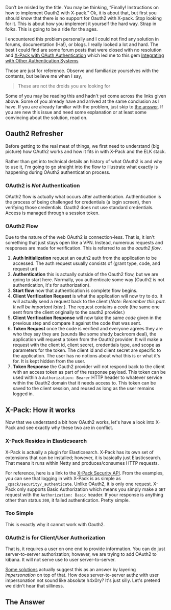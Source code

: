 Don’t be misled by the title. You may be thinking, “Finally! Instructions on how to implement Oauth2 with X-pack.” Ok, it is about that, but first you should know that there is no support for Oauth2 with X-pack. Stop looking for it. This is about how you implement it yourself the hard way. Strap in folks. This is going to be a ride for the ages.

I encountered this problem personally and I could not find any solution in forums, documentation (Ha!), or blogs. I really 
looked a lot and hard. The best I could find are some forum posts that were closed with no resolution and 
[X-Pack with OAuth Authentication](https://discuss.elastic.co/t/x-pack-with-oauth-authentication/72015/2) which led me to this
gem [Integrating with Other Authentication Systems](https://www.elastic.co/guide/en/x-pack/current/custom-realms.html)

Those are just for reference. Observe and familiarize yourselves with the contents, but believe me when I say, 
> These are not the droids you are looking for

Some of you may be reading this and hadn't yet come across the links given above. Some of you already have and arrived at the
same conclusion as I have. If you are already familiar with the problem, just skip to [the answer](#the-answer). If you are new
this issue and need some explanation or at least some convincing about the solution, read on.

## Oauth2 Refresher

Before getting to the real meat of things, we first need to understand (big picture) how OAuth2 works and how it fits in with X-Pack and the ELK stack.

Rather than get into technical details an history of what OAuth2 is and why to use it, I'm going to go straight into the flow to illustrate what exactly is happening during OAuth2 authentication process.

### OAuth2 is *Not* Authentication

OAuth2 flow is actually what occurs after authentication. Authentication is the process of being challenged for credentials (a login screen), then verifying those credentials. Oauth2 does not use standard credentials. Access is managed through a session token.

### OAuth2 Flow

Due to the nature of the web OAuth2 is connection-less. That is, it isn't something that just stays open like a VPN. Instead, numerous requests and responses are made for verification. This is referred to as the *oauth2 flow*. 

1. **Auth Initialization** request an oauth2 auth from the application to be accessed. The auth request usually consists of (grant type, code, and request uri)
1. **Authentication** this is actually outside of the Oauth2 flow, but we are going to start here. Normally, you authenticate some way (Oauth2 is not authentication, it's for authorization).
1. **Start flow** now that authentication is complete flow begins.
1. **Client Verification Request** is what the application will now try to do. It will actually send a request back to the client (*Note: Remember this part. It will be important later.*). The request contains a *code* (the same one sent from the client originally to the oauth2 provider.)
1. **Client Verification Response** will now take the same *code* given in the previous step and compare it against the code that was sent.
1. **Token Request** once the code is verified and everyone agrees they are who they say they are (sounds like some shady backroom deal), the application will request a token from the Oauth2 provider. It will make a request with the client id, client secret, credentials type, and scope as parameters for the token. The client id and client secret are specific to the application. The user has no notions about what this is or what it's for. It is kept hidden from the user.
1. **Token Response** the Oauth2 provider will not respond back to the client with an access token as part of the response payload. This token can be used within a `Authorization: Bearer` HTTP header to whatever service within the Oauth2 domain that it needs access to. This token can be saved to the client session, and reused as long as the user remains logged in.

## X-Pack: How it works

Now that we understand a bit how OAuth2 works, let's have a look into X-Pack and see exactly why these two are in conflict.

### X-Pack Resides in Elasticsearch

X-Pack is actually a plugin for Elasticsearch. X-Pack has its own set of extensions that can be installed; however, it is basically just Elasticsearch. That means it runs within Netty and produces/consumes HTTP requests.

For reference, here is a link to the [X-Pack Security API](https://www.elastic.co/guide/en/elasticsearch/reference/6.0/security-api-authenticate.html). From the examples, you can see that logging in with X-Pack is as simple as `_xpack/security/_authenticate`. Unlike OAuth2, it is only one request. X-Pack only supports Basic Authorization which means you simply make a `GET` request with the `Authorization: Basic` header. If your response is anything other than status `200`, it failed authentication. Pretty simple.

### Too Simple

This is exactly why it cannot work with Oauth2.


### OAuth2 is for Client/User Authorization

That is, it requires a user on one end to provide information. You can do just server-to-server authorization; however, we are trying to add OAuth2 to kibana. It will not serve use to user server-to-server. 

[Some solutions](https://www.elastic.co/blog/user-impersonation-with-x-pack-integrating-third-party-auth-with-kibana) actually suggest this as an answer by layering *impersonation* on top of that. How does server-to-server authz with user impersonation not sound like absolute h4x0ry? It's just silly. Let's pretend we didn't hear that silliness.

## The Answer


